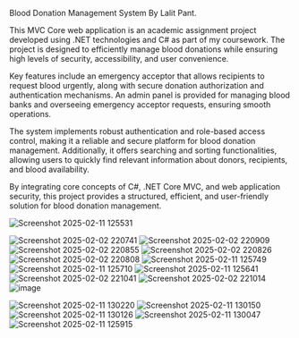 Blood Donation Management System By Lalit Pant.

This MVC Core web application is an academic assignment project developed using .NET technologies and C# as part of my coursework. The project is designed to efficiently manage blood donations while ensuring high levels of security, accessibility, and user convenience.

Key features include an emergency acceptor that allows recipients to request blood urgently, along with secure donation authorization and authentication mechanisms. An admin panel is provided for managing blood banks and overseeing emergency acceptor requests, ensuring smooth operations.

The system implements robust authentication and role-based access control, making it a reliable and secure platform for blood donation management. Additionally, it offers searching and sorting functionalities, allowing users to quickly find relevant information about donors, recipients, and blood availability.

By integrating core concepts of C#, .NET Core MVC, and web application security, this project provides a structured, efficient, and user-friendly solution for blood donation management.

![Screenshot 2025-02-11 125531](https://github.com/user-attachments/assets/f480eb1e-9a3f-45a9-9704-91612223aa49)

![Screenshot 2025-02-02 220741](https://github.com/user-attachments/assets/f4e15478-0e0d-4a62-bec7-be3484ec4d3c)
![Screenshot 2025-02-02 220909](https://github.com/user-attachments/assets/13e12f5b-0345-4381-97e9-3edd9bec4834)
![Screenshot 2025-02-02 220855](https://github.com/user-attachments/assets/77923b33-3241-4f08-ae98-00fc0c2823a4)
![Screenshot 2025-02-02 220826](https://github.com/user-attachments/assets/3bbfa8e2-242a-42a2-9c8a-62d8d1ce5d24)
![Screenshot 2025-02-02 220808](https://github.com/user-attachments/assets/a2a79e6a-10ae-463a-88cf-3c7b590e0d2c)
![Screenshot 2025-02-11 125749](https://github.com/user-attachments/assets/3dab6bb1-6a0d-4403-9e20-03ec3a882344)
![Screenshot 2025-02-11 125710](https://github.com/user-attachments/assets/321a3798-029f-47d4-b8e7-116856d52a2e)
![Screenshot 2025-02-11 125641](https://github.com/user-attachments/assets/d846db7e-b408-4efe-9ad4-348804f817d6)
![Screenshot 2025-02-02 221041](https://github.com/user-attachments/assets/7852ef07-f9c3-4697-94cd-8e2da0386b2e)
![Screenshot 2025-02-02 221014](https://github.com/user-attachments/assets/43769ea5-06c2-4501-aef1-fb5cecab11c2)
![image](https://github.com/user-attachments/assets/8057075f-ea84-4218-9245-97668140c152)

![Screenshot 2025-02-11 130220](https://github.com/user-attachments/assets/8f5d8297-80bc-4245-aef2-0155026d113a)
![Screenshot 2025-02-11 130150](https://github.com/user-attachments/assets/93215788-4ba0-4e1f-9023-af96eeefb5dc)
![Screenshot 2025-02-11 130126](https://github.com/user-attachments/assets/6e062db7-3442-41c7-af3c-d5c8b0fb64d2)
![Screenshot 2025-02-11 130047](https://github.com/user-attachments/assets/888b7a79-8034-4c21-97f7-9c2bdb61fa83)
![Screenshot 2025-02-11 125915](https://github.com/user-attachments/assets/e623ebf7-5090-4c9b-800c-96f6631e9354)
